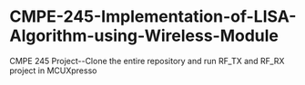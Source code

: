 # CMPE-245-Implementation-of-LISA-Algorithm-using-Wireless-Module
CMPE 245 Project--Clone the entire repository and run RF_TX and RF_RX project in MCUXpresso
